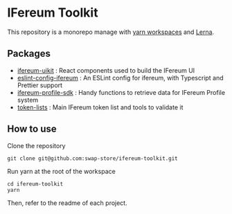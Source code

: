 # IFereum Toolkit

This repository is a monorepo manage with [yarn workspaces](https://classic.yarnpkg.com/en/docs/workspaces/) and [Lerna](https://lerna.js.org/). 

## Packages

- [ifereum-uikit](https://github.com/swap-store/ifereum-toolkit/tree/master/packages/ifereum-uikit) : React components used to build the IFereum UI
- [eslint-config-ifereum](https://github.com/swap-store/ifereum-toolkit/tree/master/packages/eslint-config-ifereum) : An ESLint config for ifereum, with Typescript and Prettier support
- [ifereum-profile-sdk](https://github.com/swap-store/ifereum-toolkit/tree/master/packages/ifereum-profile-sdk) : Handy functions to retrieve data for IFereum Profile system
- [token-lists](https://github.com/swap-store/ifereum-toolkit/tree/master/packages/token-lists) : Main IFereum token list and tools to validate it

## How to use

Clone the repository 

```
git clone git@github.com:swap-store/ifereum-toolkit.git
```

Run yarn at the root of the workspace

```
cd ifereum-toolkit
yarn
```

Then, refer to the readme of each project.
